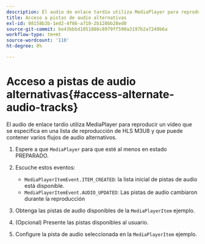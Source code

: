 ```yaml
---
description: El audio de enlace tardío utiliza MediaPlayer para reproducir un vídeo que se especifica en una lista de reproducción de HLS M3U8 y que puede contener varios flujos de audio alternativos.
title: Acceso a pistas de audio alternativas
exl-id: 08158b3b-1ed2-4f86-a710-2b128bb28ed0
source-git-commit: be43bbbd1051886c8979ff590a3197b2a7249b6a
workflow-type: tm+mt
source-wordcount: '110'
ht-degree: 0%

---
```


# Acceso a pistas de audio alternativas{#access-alternate-audio-tracks}

El audio de enlace tardío utiliza MediaPlayer para reproducir un vídeo que se especifica en una lista de reproducción de HLS M3U8 y que puede contener varios flujos de audio alternativos.

1. Espere a que `MediaPlayer` para que esté al menos en estado PREPARADO.
1. Escuche estos eventos:

   * `MediaPlayerItemEvent.ITEM_CREATED`: la lista inicial de pistas de audio está disponible.
   * `MediaPlayerItemEvent.AUDIO_UPDATED`: Las pistas de audio cambiaron durante la reproducción

1. Obtenga las pistas de audio disponibles de la `MediaPlayerItem` ejemplo.
1. (Opcional) Presente las pistas disponibles al usuario.
1. Configure la pista de audio seleccionada en la `MediaPlayerItem` ejemplo.
